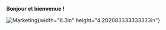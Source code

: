 **Bonjour et bienvenue !**

![Marketing](images/Marketing_accueil.jpg){width="6.3in" height="4.202083333333333in"}
